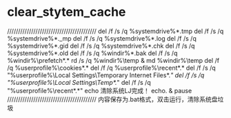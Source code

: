 # clear_stytem_cache


/////////////////////////////////////////
del /f /s /q %systemdrive%\*.tmp del /f /s /q %systemdrive%\*._mp del /f /s /q %systemdrive%\*.log del /f /s /q %systemdrive%\*.gid del /f /s /q %systemdrive%\*.chk del /f /s /q %systemdrive%\*.old del /f /s /q %windir%\*.bak del /f /s /q %windir%\prefetch\*.* rd /s /q %windir%\temp & md %windir%\temp del /f /q %userprofile%\cookies\*.* del /f /q %userprofile%\recent\*.* del /f /s /q "%userprofile%\Local Settings\Temporary Internet Files\*.*" del /f /s /q "%userprofile%\Local Settings\Temp\*.*" del /f /s /q "%userprofile%\recent\*.*" echo 清除系统LJ完成！ echo. & pause
/////////////////////////////////////////
内容保存为.bat格式，双击运行，清除系统盘垃圾
